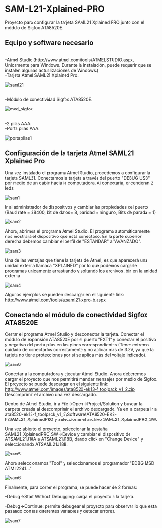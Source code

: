 # SAM-L21-Xplained-PRO
Proyecto para configurar la tarjeta SAML21 Xplained PRO junto con el módulo de Sigfox ATA8520E.

## Equipo y software necesario ##
<br />
-Atmel Studio (http://www.atmel.com/tools/ATMELSTUDIO.aspx, Unicamente para Windows. Durante la instalación, puede requerir que se instalen algunas actualizaciones de Windows.)
<br />
-Tarjeta Atmel SAML21 Xplained Pro.

![saml21](https://github.com/Iotnet/SAM-L21-Xplained-PRO/blob/master/images/saml21.png?raw=true)

<br />
-Módulo de conectividad Sigfox ATA8520E.

![mod_sigfox](https://github.com/Iotnet/SAM-L21-Xplained-PRO/blob/master/images/mod_sigfox.png?raw=true)

<br />
-2 pilas AAA.
<br />
-Porta pilas AAA.

![portapilas1](https://github.com/Iotnet/SAM-L21-Xplained-PRO/blob/master/images/portapilas1.jpg?raw=true)

## Configuración de la tarjeta Atmel SAML21 Xplained Pro ##

Una vez instalado el programa Atmel Studio, procedemos a configurar la tarjeta SAML21. 
Conectamos la tarjeta a través del puerto "DEBUG USB" por medio de un cable hacia la computadora. Al conectarla, encenderan 2 leds

![sam1](https://github.com/Iotnet/SAM-L21-Xplained-PRO/blob/master/images/sam1.png?raw=true) 

Ir al administrador de dispositivos y cambiar las propiedades del puerto (Baud rate = 38400, bit de datos= 8, paridad = ninguno, Bits de parada = 1) 

![sam2](https://github.com/Iotnet/SAM-L21-Xplained-PRO/blob/master/images/sam2.png?raw=true) 

Ahora, abrimos el programa Atmel Studio. El programa automáticamente nos mostrará el dispositivo que está conectado. En la parte superior derecha debemos cambiar el perfil de "ESTANDAR" a "AVANZADO".

![sam3](https://github.com/Iotnet/SAM-L21-Xplained-PRO/blob/master/images/sam3.png?raw=true) 

Una de las ventajas que tiene la tarjeta de Atmel, es que aparecerá una unidad externa llamada "XPLAINED" por lo que podemos cargarle programas unicamente arrastrando y soltando los archivos .bin en la unidad externa

![sam4](https://github.com/Iotnet/SAM-L21-Xplained-PRO/blob/master/images/sam4.png?raw=true)

Algunos ejemplos se pueden descargar en el siguiente link: http://www.atmel.com/tools/atsaml21-xpro-b.aspx

## Conectando el módulo de conectividad Sigfox ATA8520E ##

Cerrar el programa Atmel Studio y desconectar la tarjeta. Conectar el módulo de expansión ATA8520E por el puerto "EXT1" y conectar el positivo y negativo del porta pilas en los pines correspondientes (Tener extremo cuidado de conectarlos correctamente y no aplicar mas de 3.3V, ya que la tarjeta no tiene protecciones por si se aplica más del voltaje indicado). 

![sam8](https://github.com/Iotnet/SAM-L21-Xplained-PRO/blob/master/images/sam8.jpg?raw=true)

Conectar a la computadora y ejecutar Atmel Studio. Ahora deberemos cargar el proyecto que nos permitirá mandar mensajes por medio de Sigfox. El proyecto se puede descargar en el siguiente link: http://www.atmel.com/images/ata8520-ek13-f_toolpack_v1_2.zip
Descomprimir el archivo una vez descargado. 

Dentro de Atmel Studio, ir a File->Open->Project/Solution y buscar la carpeta creada al descomprimir el archivo descargado. Ya en la carpeta ir a ata8520-ek13-f_toolpack_v1_2\Software\ATA8520-EK3-F\SAML21_XplainedPRO y seleccionar el archivo SAML21_XplainedPRO_SW. 

Una vez abierto el proyecto, seleccionar la pestaña SAML21_XplainedPRO_SW->Device y cambiar el dispositivo de ATSAML21J18A a ATSAML21J18B, dando click en "Change Device" y seleccionando ATSAML21J18B.

![sam5](https://github.com/Iotnet/SAM-L21-Xplained-PRO/blob/master/images/sam5.png?raw=true)

Ahora seleccionamos "Tool" y seleccionamos el programador "EDBG MSD ATML2241..."

![sam6](https://github.com/Iotnet/SAM-L21-Xplained-PRO/blob/master/images/sam6.png?raw=true)

Finalmente, para correr el programa, se puede hacer de 2 formas: 

-Debug->Start Without Debugging: carga el proyecto a la tarjeta.

-Debug->Continue: permite debugear el proyecto para observar lo que esta pasando con las diferentes variables y detecar errores.

![sam7](https://github.com/Iotnet/SAM-L21-Xplained-PRO/blob/master/images/sam7.png?raw=true)









